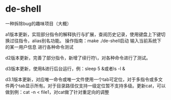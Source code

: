# de-shell
一种拆除bug的趣味项目（大概）

a1版本更新，实现部分指令的解释执行与扩展，查阅历史记录，使用键盘上下键切换过往指令，alias别名功能。
  操作指南：make  ./de-shell启动  输入当前系统下的某一用户信息  进行各种命令测试
  
d2版本更新，完善了部分指令，新增了续行符\，对各种命令进行了测试。

d3版本更新，使用&进行后台运行，例：sleep 5 &或者ls -l &

d3.1版本更新，对应唯一命令或唯一文件使用一个tab<tab>可定位，对于多指令或多文件两个tab<tab><tab>显示所有。对于目录路径仅支持一级定位暂不支持多级。更新cat，可以做到例：cat -n < file1，对cat做了针对重定向的调整
